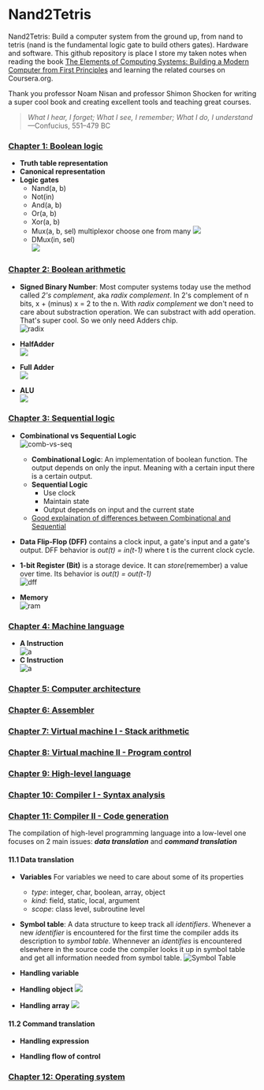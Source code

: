 # Nand2Tetris
Nand2Tetris: Build a computer system from the ground up, from nand to tetris (nand is the fundamental logic gate to build others gates). Hardware and software. This github repository is place I store my taken notes when reading the book [The Elements of Computing Systems: Building a Modern Computer from First Principles](https://www.amazon.com/Elements-Computing-Systems-Building-Principles/dp/0262640686) and learning the related courses on Coursera.org.<br/>

Thank you professor Noam Nisan and professor Shimon Shocken for writing a super cool book and creating excellent tools and teaching great courses.

> *What I hear, I forget; What I see, I remember; What I do, I understand*
> —Confucius, 551–479 BC


### [Chapter 1: Boolean logic](nand2tetris/projects/01)
* **Truth table representation**
* **Canonical representation**
* **Logic gates**
    * Nand(a, b)
    * Not(in)
    * And(a, b)
    * Or(a, b)
    * Xor(a, b)
    * Mux(a, b, sel) multiplexor choose one from many
    ![](images/mux.png)
    * DMux(in, sel)
    <br />![](images/dmux.png)

### [Chapter 2: Boolean arithmetic](nand2tetris/projects/02)
* **Signed Binary Number**: Most computer systems today use the method called *2's complement*, aka *radix complement*. In 2's complement of n bits, x + (minus) x = 2 to the n. With *radix complement* we don't need to care about substraction operation. We can substract with add operation. That's super cool. So we only need Adders chip.
<br />![radix](images/radix.png)

* **HalfAdder**
<br />![](images/half-adder.png)

* **Full Adder**
<br />![](images/full-adder.png)

* **ALU**
<br />![](images/alu.png)

### [Chapter 3: Sequential logic](nand2tetris/projects/03)
* **Combinational vs Sequential Logic**
<br />![comb-vs-seq](images/combinational-vs-sequential.png)
    * **Combinational Logic**: An implementation of boolean function. The output depends on only the input. Meaning with a certain input there is a certain output.
    * **Sequential Logic**
        * Use clock
        * Maintain state
        * Output depends on input and the current state
    * [Good explaination of differences between Combinational and Sequential](https://www.cs.umd.edu/class/sum2003/cmsc311/Notes/Seq/diff.html)


* **Data Flip-Flop (DFF)** contains a clock input, a gate's input and a gate's output. DFF behavior is *out(t) = in(t-1)* where t is the current clock cycle. 

* **1-bit Register (Bit)** is a storage device. It can *store*(remember) a value over time. Its behavior is *out(t) = out(t-1)*
<br />![dff](images/dff.png)

* **Memory**
<br />![ram](images/ram.png)


### [Chapter 4: Machine language](nand2tetris/projects/04)
* **A Instruction**
<br />![a](images/a-instruction.png)
* **C Instruction**
<br />![a](images/c-instruction.png)


### [Chapter 5: Computer architecture](nand2tetris/projects/05)
### [Chapter 6: Assembler](nand2tetris/projects/06)
### [Chapter 7: Virtual machine I - Stack arithmetic](nand2tetris/projects/07) 
### [Chapter 8: Virtual machine II - Program control](nand2tetris/projects/08)
### [Chapter 9: High-level language](nand2tetris/projects/09)
### [Chapter 10: Compiler I - Syntax analysis](nand2tetris/projects/10)

### [Chapter 11: Compiler II - Code generation](nand2tetris/projects/11)
The compilation of high-level programming language into a low-level one focuses on 2 main issues: ***data translation*** and ***command translation***
#### 11.1 Data translation
* **Variables** For variables we need to care about some of its properties
    * *type*: integer, char, boolean, array, object
    * *kind*: field, static, local, argument
    * *scope*: class level, subroutine level
* **Symbol table**: A data structure to keep track all *identifiers*. Whenever a new *identifier* is encountered for the first time the compiler adds its description to *symbol table*. Whennever an *identifies* is encountered elsewhere in the source code the compiler looks it up in symbol table and get all information needed from symbol table.
![Symbol Table](images/symbol-table.png)

* **Handling variable**

* **Handling object**
![](images/handling-object.png)

* **Handling array**
![](images/handling-array.png)

#### 11.2 Command translation
* **Handling expression**

* **Handling flow of control**

### [Chapter 12: Operating system](nand2tetris/projects/12)
